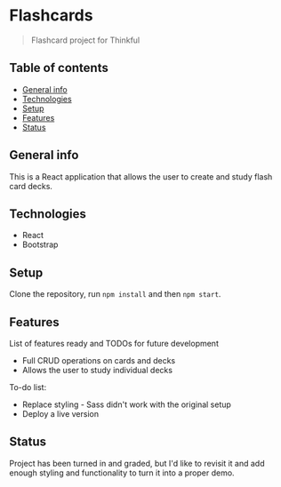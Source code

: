 # Flashcards
> Flashcard project for Thinkful

## Table of contents
* [General info](#general-info)
* [Technologies](#technologies)
* [Setup](#setup)
* [Features](#features)
* [Status](#status)

## General info
This is a React application that allows the user to create and study flash card decks.

## Technologies
* React
* Bootstrap

## Setup
Clone the repository, run `npm install` and then `npm start`.

## Features
List of features ready and TODOs for future development
* Full CRUD operations on cards and decks
* Allows the user to study individual decks

To-do list:
* Replace styling - Sass didn't work with the original setup
* Deploy a live version

## Status
Project has been turned in and graded, but I'd like to revisit it and add enough styling and functionality to turn it into a proper demo.